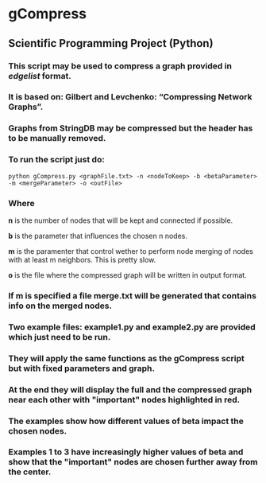 # gCompress
## Scientific Programming Project (Python)

### This script may be used to compress a graph provided in _edgelist_ format.

### It is based on: Gilbert and Levchenko: “Compressing Network Graphs”. 

### Graphs from StringDB may be compressed but the header has to be manually removed.

### To run the script just do:
```
python gCompress.py <graphFile.txt> -n <nodeToKeep> -b <betaParameter> -m <mergeParameter> -o <outFile>
```

### Where

__n__ is the number of nodes that will be kept and connected if possible.

__b__ is the parameter that influences the chosen n nodes.

__m__ is the paramenter that control wether to perform node merging of nodes with at least m neighbors. This is pretty slow.

__o__ is the file where the compressed graph will be written in output format.

### If m is specified a file merge.txt will be generated that contains info on the merged nodes.

### Two example files: example1.py and example2.py are provided which just need to be run. 

### They will apply the same functions as the gCompress script but with fixed parameters and graph.

### At the end they will display the full and the compressed graph near each other with "important" nodes highlighted in red.

### The examples show how different values of beta impact the chosen nodes.
### Examples 1 to 3 have increasingly higher values of beta and show that the "important" nodes are chosen further away from the center.
